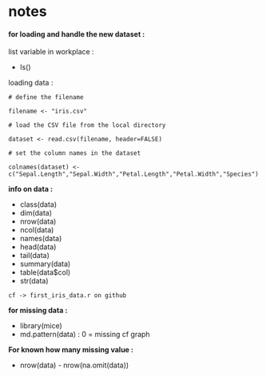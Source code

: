 # notes

#### for loading and handle the new dataset :

list variable in workplace :
- ls()

loading data :

~~~
# define the filename

filename <- "iris.csv"

# load the CSV file from the local directory

dataset <- read.csv(filename, header=FALSE)

# set the column names in the dataset

colnames(dataset) <- c("Sepal.Length","Sepal.Width","Petal.Length","Petal.Width","Species")

~~~

**info on data :**

- class(data)
- dim(data)
- nrow(data)
- ncol(data)
- names(data)
- head(data)
- tail(data)
- summary(data)
- table(data$col)
- str(data)

```cf -> first_iris_data.r on github```

**for missing data :**

- library(mice)
- md.pattern(data) : 0 = missing cf graph

**For known how many missing value :**

- nrow(data) - nrow(na.omit(data))